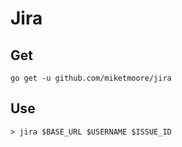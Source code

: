 # Jira

## Get

```
go get -u github.com/miketmoore/jira
```

## Use

```
> jira $BASE_URL $USERNAME $ISSUE_ID
```
